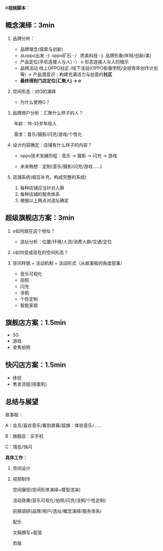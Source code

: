 #**视频脚本**：

## 概念演绎：3min

1. 品牌分析：

   * 品牌理念(探索与创新) 
   * 从oppo出发 -》oppo矿石 -〉 质美科技 -》品牌形象(年轻/创新/美) 
   * 产品定位(手机连接人与人)  -〉 o 形态连接人与人的暗示
   * 品牌活动 线上OPPO社区 /线下活动(OPPO影像学院/全球青年创作计划等) → 产品潜意识：构建充满活力与创意的**社区**
   * **最终得到门店定位(汇聚人) -> o**

2. 空间形态：对O的演绎

   * 为什么使用O？

3. 品牌用户分析：汇聚什么样子的人？

   ​	年龄：18-35岁年轻人

   ​	需求：音乐/摄影/闪充/游戏/个性化

4. 设计内容确定：店铺有什么样子的内容？

   * oppo技术发展历程：音乐 → 摄影 → 闪充 → 游戏 

   * 未来畅想：定制(音乐/摄影/闪充/游戏……)

5. 店铺系统(相互补充，构成完整的系统)

   1. 每种店铺应当针对人群
   2. 每种店铺的服务体系
   3. 根据以上两点对选址确定

## 超级旗舰店方案：3min

1. o如何放在这个地址？
   * 选址分析：位置/环境/人流/消费人群/交通/定位

2. o如何变成现在的空间形态？
3. 空间样貌 + 活动机制 + 活动形式（从故事板的角度叙事）
   * 音乐可视化
   * 拍照
   * 闪充
   * 涂鸦
   * 个性定制
   * 智能家居

## 旗舰店方案：1.5min

* 5G
* 游戏
* 变焦拍照

##  快闪店方案：1.5min

* 体验
* 售卖流程(扭蛋机)

 

## 总结与展望

 

故事板：

A：会员/喜欢音乐/看到屏幕/超旗：体验音乐/……　

B：旗舰店：买手机

C：情侣/快闪

 

**具体工作：**

1. 空间设计

2. 视频制作

   空间展现(空间形体演绎+模型渲染)

   活动效果(音乐可视化/拍照/闪充/涂鸦/个性定制)

   前期调研(品牌/用户/选址/概念演绎/服务体系)

   配乐

   文稿撰写+配音

   剪辑

 

 